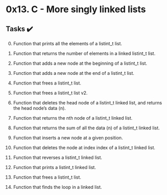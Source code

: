 # 0x13. C - More singly linked lists

## Tasks :heavy_check_mark:


0. Function that prints all the elements of a listint_t list.

1. Function that returns the number of elements in a linked listint_t list.

2. Function that adds a new node at the beginning of a listint_t list.

3. Function that adds a new node at the end of a listint_t list.

4. Function that frees a listint_t list.

5. Function that frees a listint_t list v2.

6. Function that deletes the head node of a listint_t linked list, and returns the head node’s data (n).

7. Function that returns the nth node of a listint_t linked list.

8. Function that returns the sum of all the data (n) of a listint_t linked list.

9. Function that inserts a new node at a given position.

10. Function that deletes the node at index index of a listint_t linked list.

11. Function that reverses a listint_t linked list.

12. Function that prints a listint_t linked list.

13. Function that frees a listint_t list.

14. Function that finds the loop in a linked list.